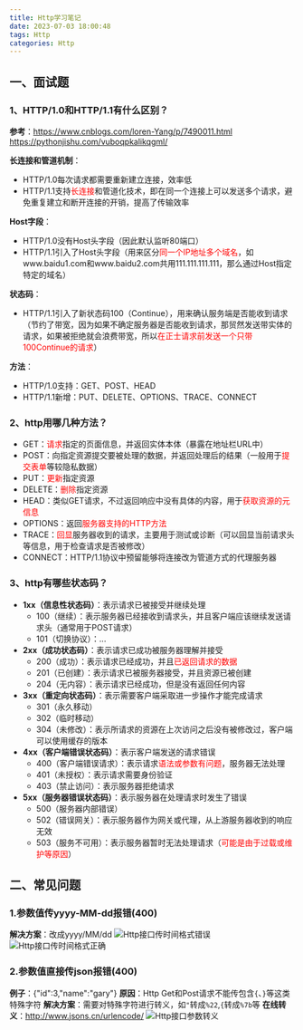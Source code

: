 ```yaml
---
title: Http学习笔记
date: 2023-07-03 18:00:48
tags: Http
categories: Http
---
```


## 一、面试题
### 1、HTTP/1.0和HTTP/1.1有什么区别？
**参考**：https://www.cnblogs.com/loren-Yang/p/7490011.html
https://pythonjishu.com/vuboqpkalikqgml/

**长连接和管道机制**：
* HTTP/1.0每次请求都需要重新建立连接，效率低
* HTTP/1.1支持<font color=red>长连接</font>和管道化技术，即在同一个连接上可以发送多个请求，避免重复建立和断开连接的开销，提高了传输效率

**Host字段**：
* HTTP/1.0没有Host头字段（因此默认监听80端口）
* HTTP/1.1引入了Host头字段（用来区分<font color=red>同一个IP地址多个域名</font>，如www.baidu1.com和www.baidu2.com共用111.111.111.111，那么通过Host指定特定的域名）

**状态码**：
* HTTP/1.1引入了新状态码100（Continue），用来确认服务端是否能收到请求（节约了带宽，因为如果不确定服务器是否能收到请求，那贸然发送带实体的请求，如果被拒绝就会浪费带宽，所以<font color=red>在正士请求前发送一个只带100Continue的请求</font>）

**方法**：
* HTTP/1.0支持：GET、POST、HEAD
* HTTP/1.1新增：PUT、DELETE、OPTIONS、TRACE、CONNECT

### 2、http用哪几种方法？
* GET：<font color=red>请求</font>指定的页面信息，并返回实体本体（暴露在地址栏URL中）
* POST：向指定资源提交要被处理的数据，并返回处理后的结果（一般用于<font color=red>提交表单</font>等较隐私数据）
* PUT：<font color=red>更新</font>指定资源
* DELETE：<font color=red>删除</font>指定资源
* HEAD：类似GET请求，不过返回响应中没有具体的内容，用于<font color=red>获取资源的元信息</font>
* OPTIONS：返回<font color=red>服务器支持的HTTP方法</font>
* TRACE：<font color=red>回显</font>服务器收到的请求，主要用于测试或诊断（可以回显当前请求头等信息，用于检查请求是否被修改）
* CONNECT：HTTP/1.1协议中预留能够将连接改为管道方式的代理服务器

### 3、http有哪些状态码？
* **1xx（信息性状态码）**：表示请求已被接受并继续处理
    * 100（继续）：表示服务器已经接收到请求头，并且客户端应该继续发送请求头（通常用于POST请求）
    * 101（切换协议）：...
* **2xx（成功状态码）**：表示请求已成功被服务器理解并接受
    * 200（成功）：表示请求已经成功，并且<font color=red>已返回请求的数据</font>
    * 201（已创建）：表示请求已被服务器接受，并且资源已被创建
    * 204（无内容）：表示请求已经成功，但是没有返回任何内容
* **3xx（重定向状态码）**：表示需要客户端采取进一步操作才能完成请求
    * 301（永久移动）
    * 302（临时移动）
    * 304（未修改）：表示所请求的资源在上次访问之后没有被修改过，客户端可以使用缓存的版本
* **4xx（客户端错误状态码）**：表示客户端发送的请求错误
    * 400（客户端错误请求）：表示请求<font color=red>语法或参数有问题</font>，服务器无法处理
    * 401（未授权）：表示请求需要身份验证
    * 403（禁止访问）：表示服务器拒绝请求
*  **5xx（服务器错误状态码）**：表示服务器在处理请求时发生了错误
    * 500（服务器内部错误）
    * 502（错误网关）：表示服务器作为网关或代理，从上游服务器收到的响应无效
    * 503（服务不可用）：表示服务器暂时无法处理请求（<font color=red>可能是由于过载或维护等原因</font>）

## 二、常见问题
### 1.参数值传yyyy-MM-dd报错(400)
**解决方案**：改成yyyy/MM/dd
![Http接口传时间格式错误](/images/Http接口传时间格式错误.png)
![Http接口传时间格式正确](/images/Http接口传时间格式正确.png)


### 2.参数值直接传json报错(400)
**例子**：{"id":3,"name":"gary"}
**原因**：Http Get和Post请求不能传包含`{`、`}`等这类特殊字符
**解决方案**：需要对特殊字符进行转义，如`"`转成`%22`,`{`转成`%7b`等
**在线转义**：http://www.jsons.cn/urlencode/
![Http接口参数转义](/images/Http接口参数转义.png)